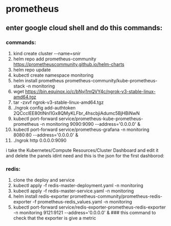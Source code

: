# prometheus
## enter google cloud shell and do this commands:
### commands:
1. kind create cluster --name=snir
2. helm repo add prometheus-community https://prometheuscommunity.github.io/helm-charts
3. helm repo update
4. kubectl create namespace monitoring
5. helm install prometheus prometheus-community/kube-prometheus-stack -n monitoring
6. wget https://bin.equinox.io/c/bNyj1mQVY4c/ngrok-v3-stable-linux-amd64.tgz 
7. tar -zxvf ngrok-v3-stable-linux-amd64.tgz 
8. ./ngrok config add-authtoken 2QCcclEE80tINnI1Gx8QMyKLFbr_4hscbjiAdumc5BjHBiNwN
9. kubectl port-forward service/prometheus-kube-prometheus-prometheus -n monitoring 9090:9090 --address='0.0.0.0' &
10. kubectl port-forward service/prometheus-grafana -n monitoring 8080:80 --address='0.0.0.0' &
11. ./ngrok http 0.0.0.0:9090

i take the Kubernetes/Compute Resources/Cluster Dashboard and edit it and delete the panels idint need and this is the json for the first dashborod:

### redis:
1. clone the deploy and service
2. kubectl apply -f redis-master-deployment.yaml -n monitoring
3. kubectl apply -f redis-master-service.yaml -n monitoring
4. helm install redis-exporter prometheus-community/prometheus-redis-exporter -f prometheus-redis_values.yaml -n monitoring
5. kubectl port-forward service/redis-exporter-prometheus-redis-exporter -n monitoring 9121:9121 --address='0.0.0.0' &  ### this command to check that the exporter is give a metric
